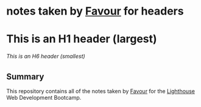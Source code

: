 # notes taken by [Favour](https://github.com/whyttte) for headers
# This is an H1 header (largest)
###### This is an H6 header (smallest)
## Summary 

This repository contains all of the notes taken by [Favour](https://github.com/whyttte) for the [Lighthouse](https://www.lighthouselabs.ca) Web Development Bootcamp.

